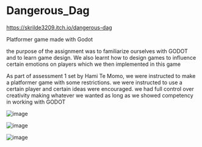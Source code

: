 # Dangerous_Dag

https://skrilde3209.itch.io/dangerous-dag

Platformer game made with Godot

the purpose of the assignment was to familiarize ourselves with GODOT and to learn game design.
We also learnt how to design games to influence certain emotions on players which we then implemented in this game

As part of assessment 1 set by Hami Te Momo, we were instructed
to make a platformer game with some restrictions.
we were instructed to use a certain player and certain ideas were encouraged.
we had full control over creativity making whatever we wanted as long as we showed competency in working with GODOT

![image](https://github.com/user-attachments/assets/5dd4a751-ebd4-45b1-a72d-ba91bfd65ccd)


![image](https://github.com/user-attachments/assets/7efbc42c-ae8c-4243-bf9f-ef9e1ec2c931)

![image](https://github.com/user-attachments/assets/769eb5e8-e924-403e-8ea4-7c4458319d11)


